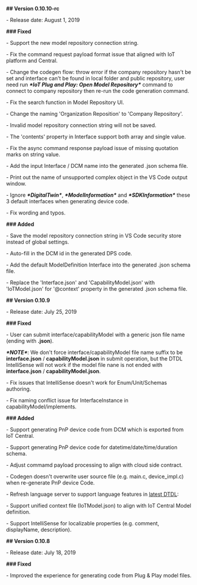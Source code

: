 **## Version 0.10.10-rc**

\- Release date: August 1, 2019

**### Fixed**

\- Support the new model repository connection string.

\- Fix the command request payload format issue that aligned with IoT platform and Central.

\- Change the codegen flow: throw error if the company repository hasn't be set and interface can't be found in local folder and public repository, user need run ***\*IoT Plug and Play: Open Model Repository\**** command to connect to company repository then re-run the code generation command.

\- Fix the search function in Model Repository UI.

\- Change the naming 'Organization Reposition' to 'Company Repository'.

\- Invalid model repository connection string will not be saved.

\- The 'contents' property in Interface support both array and single value.

\- Fix the async command response payload issue of missing quotation marks on string value.

\- Add the input Interface / DCM name into the generated .json schema file.

\- Print out the name of unsupported complex object in the VS Code output window.

\- Ignore ***\*DigitalTwin\****, ***\*ModelInformation\**** and ***\*SDKInformation\**** these 3 default interfaces when generating device code.

\- Fix wording and typos.

**### Added**

\- Save the model repository connection string in VS Code security store instead of global settings.

\- Auto-fill in the DCM id in the generated DPS code.

\- Add the default ModelDefinition Interface into the generated .json schema file.

\- Replace the 'Interface.json' and 'CapabilityModel.json' with 'IoTModel.json' for '@context' property in the generated .json schema file.

**## Version 0.10.9**

\- Release date: July 25, 2019

**### Fixed**

\- User can submit interface/capabilityModel with a generic json file name (ending with **.json**).

  ***\*NOTE\****: We don't force interface/capabilityModel file name suffix to be **interface.json** / **capabilityModel.json** in submit operation, but the DTDL IntelliSense will not work if the model file nane is not ended with **interface.json** / **capabilityModel.json**.

\- Fix issues that IntelliSense doesn't work for Enum/Unit/Schemas authoring.

\- Fix naming conflict issue for InterfaceInstance in capabilityModel/implements.

**### Added**

\- Support generating PnP device code from DCM which is exported from IoT Central.

\- Support generating PnP device code for datetime/date/time/duration schema.

\- Adjust commamd payload processing to align with cloud side contract.

\- Codegen doesn't overwrite user source file (e.g. main.c, device_impl.c) when re-generate PnP device Code.

\- Refresh language server to support language features in [latest DTDL](http://aka.ms/dtdl):

  \- Support unified context file (IoTModel.json) to align with IoT Central Model definition.

  \- Support IntelliSense for localizable properties (e.g. comment, displayName, description).

**## Version 0.10.8**

\- Release date: July 18, 2019

**### Fixed**

\- Improved the experience for generating code from Plug & Play model files.